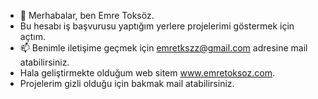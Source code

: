 - 👋 Merhabalar, ben Emre Toksöz.
-  Bu hesabı iş başvurusu yaptığım yerlere projelerimi göstermek için açtım.
- 📫 Benimle iletişime geçmek için emretkszz@gmail.com adresine mail atabilirsiniz.
- Hala geliştirmekte olduğum  web sitem www.emretoksoz.com.
- Projelerim gizli olduğu için bakmak mail atabilirsiniz.
